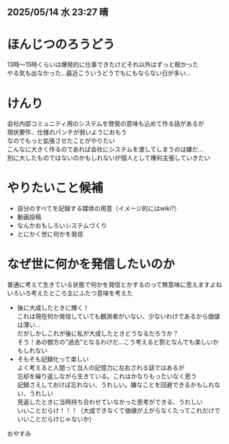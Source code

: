 ## 2025/05/14 水 23:27 晴
# ほんじつのろうどう
13時～15時くらいは爆発的に仕事できたけどそれ以外はずっと眠かった\
やる気も出なかった...最近こういうどうでもにもならない日が多い...

# けんり
会社内部コミュニティ用のシステムを啓発の意味も込めて作る話があるが\
現状要件、仕様のパンチが弱いようにおもう\
なのでもっと拡張させたことがやりたい\
こんなに大きく作るのであれば会社にシステムを渡してしまうのは嫌だ...\
別に大したものではないのかもしれないが個人として権利主張していきたい

# やりたいこと候補
- 自分のすべてを記録する媒体の用意（イメージ的にはwiki?）
- 動画投稿
- なんかおもしろいシステムづくり
- とにかく世に何かを発信

# なぜ世に何かを発信したいのか
普通に考えて生きている状態で何かを発信とかするのって無意味に思えますよね\
いろいろ考えたところ主にふたつ意味を考えた
- 後に大成したときに輝く！\
これは現在何か発信していても観測者がいない、少ないわけであるから価値は薄い...\
だがしかしこれが後に私が大成したときどうなるだろうか？\
そう！あの御方の"過去"となるわけだ...こう考えると割となんでも楽しいかもしれない
- そもそも記録化って楽しい\
よく考えると人間って当人の記憶力に左右される話ではあるが\
忘却を繰り返しながら生きている。これはかなりもったいなく思う\
記録さえしておけば忘れない、うれしい。嫌なことを回避できるかもしれない、うれしい\
見返したときに当時持ち合わせていなかった思考ができる、うれしい\
いいことだらけ！！！（大成できなくて価値が上がらなくたってこれだけでいいことだらけじゃないか）


おやすみ
